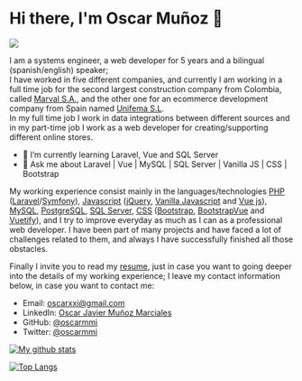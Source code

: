 # Hi there, I'm Oscar Muñoz 👋

![](https://komarev.com/ghpvc/?username=oscarmmi&color=brightgreen)

I am a systems engineer, a web developer for 5 years and a bilingual (spanish/english) speaker;  
I have worked in five different companies, and currently I am working in a full time job for the second largest construction company from Colombia, 
called [Marval S.A.](https://marval.com.co/), and the other one for an ecommerce development company from Spain named [Unifema S.L](https://grupounifema.com/).  
In my full time job I work in data integrations between different sources and in my part-time job I work as a web developer for creating/supporting different online stores. 

- 🌱 I’m currently learning Laravel, Vue and SQL Server
- 💬 Ask me about Laravel | Vue | MySQL | SQL Server | Vanilla JS | CSS | Bootstrap

My working experience consist mainly in the languages/technologies [PHP](https://www.php.net/) ([Laravel](https://laravel.com/)/[Symfony](https://symfony.com/)), [Javascript](https://developer.mozilla.org/en-US/docs/Web/JavaScript) ([jQuery](https://jquery.com/), [Vanilla Javascript](https://developer.mozilla.org/en-US/docs/Web/JavaScript) and [Vue js](https://vuejs.org/)), [MySQL](https://www.mysql.com/), [PostgreSQL](https://www.postgresql.org/), [SQL Server](https://www.microsoft.com/en-us/sql-server/sql-server-downloads), [CSS](https://developer.mozilla.org/en-US/docs/Web/CSS) ([Bootstrap](https://getbootstrap.com/), [BootstrapVue](https://bootstrap-vue.org/) and [Vuetify](https://vuetifyjs.com/en/)), and I try to improve everyday as much as I can as a professional web developer.  I have been part of many projects and have faced a lot of challenges related to them, and always I have successfully finished all those obstacles. 


Finally I invite you to read my [resume](https://drive.google.com/file/d/1AYjREjctQdFkmKdfYxYW1VigjJqZKu7P/view), just in case you want to going deeper into the details of my working experience; I leave my contact information below, in case you want to contact me:

* Email: [oscarxxi@gmail.com](mailto:oscarxxi@gmail.com)
* LinkedIn: [Oscar Javier Muñoz Marciales](https://www.linkedin.com/in/oscar-javier-mu%C3%B1oz/)
* GitHub: [@oscarmmi](https://github.com/oscarmmi)
* Twitter: [@oscarmmi](https://twitter.com/oscarmmi)

[![My github stats](https://github-readme-stats.vercel.app/api?username=oscarmmi&count_private=true&show_icons=true&theme=dark&hide_rank=false)](https://github.com/oscarmmi/github-readme-stats)

[![Top Langs](https://github-readme-stats.vercel.app/api/top-langs/?username=oscarmmi)](https://github.com/oscarmmi/github-readme-stats)

<!--
- 👯 I’m looking to collaborate on ...
- 🤔 I’m looking for help with ...
- 💬 Ask me about ...
- 📫 How to reach me: ...
- 😄 Pronouns: ...
- ⚡ Fun fact: ...
-->

